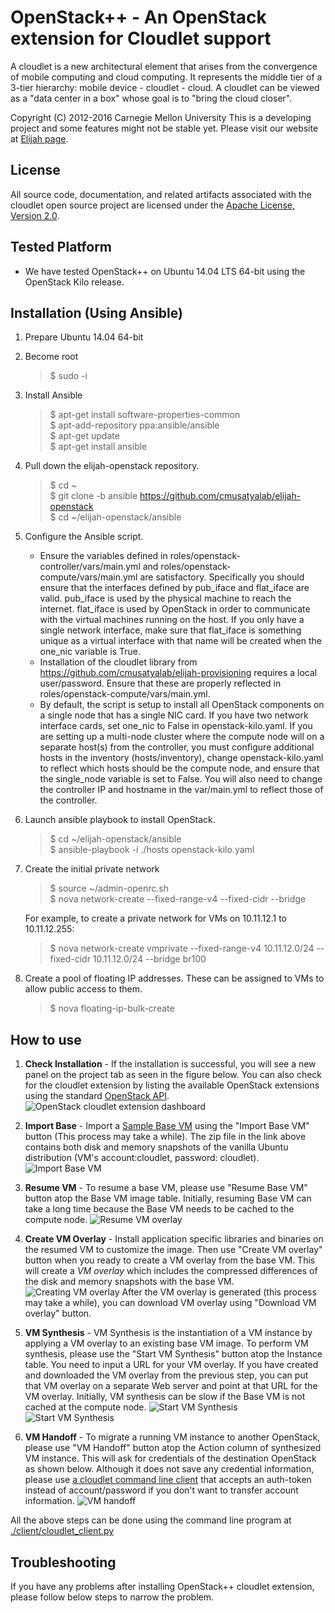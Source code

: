 OpenStack++ - An OpenStack extension for Cloudlet support
========================================================
A cloudlet is a new architectural element that arises from the convergence of
mobile computing and cloud computing. It represents the middle tier of a
3-tier hierarchy:  mobile device - cloudlet - cloud.   A cloudlet can be
viewed as a "data center in a box" whose  goal is to "bring the cloud closer".

Copyright (C) 2012-2016 Carnegie Mellon University This is a developing project
and some features might not be stable yet.  Please visit our website at [Elijah
page](http://elijah.cs.cmu.edu/).



License
----------

All source code, documentation, and related artifacts associated with the
cloudlet open source project are licensed under the [Apache License, Version
2.0](http://www.apache.org/licenses/LICENSE-2.0.html).



Tested Platform
-------------

- We have tested OpenStack++ on Ubuntu 14.04 LTS 64-bit using the OpenStack Kilo release.


Installation (Using Ansible)
-----------------------------

1. Prepare Ubuntu 14.04 64-bit

2. Become root
    > $ sudo -i

3. Install Ansible

    > $ apt-get install software-properties-common  
    > $ apt-add-repository ppa:ansible/ansible  
    > $ apt-get update  
    > $ apt-get install ansible 

3. Pull down the elijah-openstack repository.

    > $ cd ~  
    > $ git clone -b ansible https://github.com/cmusatyalab/elijah-openstack  
    > $ cd ~/elijah-openstack/ansible
    
4. Configure the Ansible script.
    * Ensure the variables defined in roles/openstack-controller/vars/main.yml and roles/openstack-compute/vars/main.yml are satisfactory. Specifically you should ensure that the interfaces defined by pub_iface and flat_iface are valid. pub_iface is used by the physical machine to reach the internet. flat_iface is used by OpenStack in order to communicate with the virtual machines running on the host. If you only have a single network interface, make sure that flat_iface is something unique as a virtual interface with that name will be created when the one_nic variable is True.
    * Installation of the cloudlet library from https://github.com/cmusatyalab/elijah-provisioning requires a local user/password. Ensure that these are properly reflected in roles/openstack-compute/vars/main.yml.
    * By default, the script is setup to install all OpenStack components on a single node that has a single NIC card.  If you have two network interface cards, set one_nic to False in openstack-kilo.yaml.  If you are setting up a multi-node cluster where the compute node will on a separate host(s) from the controller, you must configure additional hosts in the inventory (hosts/inventory), change openstack-kilo.yaml to reflect which hosts should be the compute node, and ensure that the single_node variable is set to False. You will also need to change the controller IP and hostname in the var/main.yml to reflect those of the controller.

5. Launch ansible playbook to install OpenStack.

    > $ cd ~/elijah-openstack/ansible   
    > $ ansible-playbook -i ./hosts openstack-kilo.yaml  

6. Create the initial private network

    > $ source ~/admin-openrc.sh  
    > $ nova network-create <name> --fixed-range-v4 <cidr> --fixed-cidr <cidr> --bridge <name of bridge to create>

   For example, to create a private network for VMs on 10.11.12.1 to 10.11.12.255:
    > $ nova network-create vmprivate --fixed-range-v4 10.11.12.0/24 --fixed-cidr 10.11.12.0/24 --bridge br100

7. Create a pool of floating IP addresses. These can be assigned to VMs to allow public access to them.

   > $ nova floating-ip-bulk-create <cidr range>


How to use
-----------

1. **Check Installation** - If the installation is successful, you will see a new panel on the project tab
as seen in the figure below.  You can also check for the cloudlet extension by listing
the available OpenStack extensions using the standard [OpenStack
API](http://developer.openstack.org/api-ref-compute-v2.html#listExtensionsv2).
![OpenStack cloudlet extension
dashboard](https://github.com/cmusatyalab/elijah-openstack/blob/master/doc/screenshot-kilo/1-cloudlet-dashboard-kilo.png?raw=true)  

2. **Import Base** - Import a [Sample Base
VM](https://storage.cmusatyalab.org/cloudlet-vm/precise-hotplug.zip) using the
"Import Base VM" button (This process may take a while). The zip file in the link above contains both disk
and memory snapshots of the vanilla Ubuntu distribution (VM's account:cloudlet, password: cloudlet). ![Import Base
VM](https://github.com/cmusatyalab/elijah-openstack/blob/master/doc/screenshot-kilo/2-import-base.png?raw=true)  

3. **Resume VM** - To resume a base VM, please use "Resume Base VM" button atop the Base VM image
table. Initially, resuming Base VM can take a long time because the Base VM needs to be cached to
the compute node. ![Resume VM
overlay](https://github.com/cmusatyalab/elijah-openstack/blob/master/doc/screenshot-kilo/3-resume-base.png?raw=true)
  

4. **Create VM Overlay** - Install application specific libraries and binaries on the resumed VM to customize the image.
Then use "Create VM overlay" button when you ready to create a VM overlay from the base VM.
 This will create a _VM overlay_ which includes the compressed differences of the disk and memory snapshots with the base VM.
![Creating VM
overlay](https://github.com/cmusatyalab/elijah-openstack/blob/master/doc/screenshot-kilo/4-create-vm-overlay.png?raw=true)
After the VM overlay is generated (this process may take a while), you
can download VM overlay using "Download VM overlay" button.  

5. **VM Synthesis** - VM Synthesis is the instantiation of a VM instance by applying a VM overlay to an existing base VM image.
To perform VM synthesis, please use the "Start VM Synthesis" button atop the Instance
table. You need to input a URL for your VM overlay. If you have created and
downloaded the VM overlay from the previous step, you can put that VM overlay on a separate Web
server and point at that URL for the VM overlay. Initially, VM synthesis can
be slow if the Base VM is not cached at the compute node. ![Start VM
Synthesis](https://github.com/cmusatyalab/elijah-openstack/blob/master/doc/screenshot-kilo/5-vm-synthesis.png?raw=true)
![Start VM Synthesis](https://github.com/cmusatyalab/elijah-openstack/blob/master/doc/screenshot-kilo/5-vm-synthesis-done.png?raw=true)  

6. **VM Handoff** - To migrate a running VM instance to another OpenStack, please use "VM Handoff"
button atop the Action column of synthesized VM instance. This will ask for
credentials of the destination OpenStack as shown below.  Although it
does not save any credential information, please use [a cloudlet command line
client](https://github.com/cmusatyalab/elijah-openstack/blob/master/client/cloudlet_client.py)
that accepts an auth-token instead of account/password if you don't want to transfer
account information.  ![VM
handoff](https://github.com/cmusatyalab/elijah-openstack/blob/master/doc/screenshot-kilo/6-vmhandoff.png?raw=true)  


All the above steps can be done using the command line program at
[./client/cloudlet_client.py](https://github.com/cmusatyalab/elijah-openstack/blob/master/client/cloudlet_client.py)



Troubleshooting
-----------------

If you have any problems after installing OpenStack++ cloudlet extension, please follow
below steps to narrow the problem.

